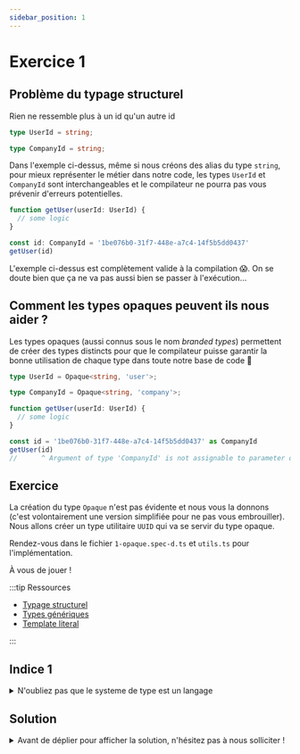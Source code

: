 ```yaml
---
sidebar_position: 1
---
```


# Exercice 1

## Problème du typage structurel

Rien ne ressemble plus à un id qu'un autre id

```ts
type UserId = string;

type CompanyId = string;
```

Dans l'exemple ci-dessus, même si nous créons des alias du type `string`, pour mieux représenter le métier dans notre code, les types `UserId` et `CompanyId` sont interchangeables et le compilateur ne pourra pas vous prévenir d'erreurs potentielles.

```ts
function getUser(userId: UserId) {
  // some logic
}

const id: CompanyId = '1be076b0-31f7-448e-a7c4-14f5b5dd0437'
getUser(id)
```

L'exemple ci-dessus est complètement valide à la compilation 😱.
On se doute bien que ça ne va pas aussi bien se passer à l'exécution...

## Comment les types opaques peuvent ils nous aider ?

Les types opaques (aussi connus sous le nom _branded types_) permettent de créer des types distincts pour que le compilateur puisse garantir la bonne utilisation de chaque type dans toute notre base de code 💪

```ts
type UserId = Opaque<string, 'user'>;

type CompanyId = Opaque<string, 'company'>;

function getUser(userId: UserId) {
  // some logic
}

const id = '1be076b0-31f7-448e-a7c4-14f5b5dd0437' as CompanyId
getUser(id)
//      ^ Argument of type 'CompanyId' is not assignable to parameter of type 'UserId'. 
```

## Exercice

La création du type `Opaque` n'est pas évidente et nous vous la donnons (c'est volontairement une version simplifiée pour ne pas vous embrouiller). Nous allons créer un type utilitaire `UUID` qui va se servir du type opaque.

Rendez-vous dans le fichier `1-opaque.spec-d.ts` et `utils.ts` pour l'implémentation.

À vous de jouer !

:::tip Ressources

- [Typage structurel](../typescript/typage-structurel.md)
- [Types génériques](../typescript/generic.md)
- [Template literal](../typescript/template-literal.md)

:::

## Indice 1

<details>
  <summary>N'oubliez pas que le systeme de type est un langage</summary>

Essayer d'imaginer l'implémentation si `UUID` et `Opaque` étaient des fonctions JavaScript.

</details>

## Solution

<details>
  <summary>Avant de déplier pour afficher la solution, n'hésitez pas à nous solliciter ! </summary>

    ```ts
    export type UUID<T extends string> = Opaque<string, `${T}_uuid`>;
    ```

</details>
